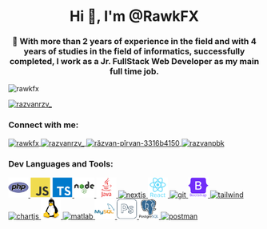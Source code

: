 <h1 align="center">Hi 👋, I'm @RawkFX</h1>
<h3 align="center">👀 With more than 2 years of experience in the field and with 4 years of studies in the field of informatics, successfully completed, I work as a Jr. FullStack Web Developer as my main full time job.</h3>
<p align="left">
    <img src="https://komarev.com/ghpvc/?username=rawkfx&label=Profile%20views&color=0e75b6&style=flat" alt="rawkfx" />
</p>
<p align="left">
    <a href="https://twitter.com/razvanrzv_" target="blank">
        <img src="https://img.shields.io/twitter/follow/razvanrzv_?logo=twitter&style=for-the-badge" alt="razvanrzv_" />
    </a>
</p>
<h3 align="left">Connect with me:</h3>
<p align="left">
    <a href="https://dev.to/rawkfx" target="blank">
        <img align="center" src="https://raw.githubusercontent.com/rahuldkjain/github-profile-readme-generator/master/src/images/icons/Social/devto.svg" alt="rawkfx" height="30" width="40" />
    </a>
    <a href="https://twitter.com/razvanrzv_" target="blank">
        <img align="center" src="https://raw.githubusercontent.com/rahuldkjain/github-profile-readme-generator/master/src/images/icons/Social/twitter.svg" alt="razvanrzv_" height="30" width="40" />
    </a>
    <a href="https://linkedin.com/in/răzvan-pîrvan-3316b4150" target="blank">
        <img align="center" src="https://raw.githubusercontent.com/rahuldkjain/github-profile-readme-generator/master/src/images/icons/Social/linked-in-alt.svg" alt="răzvan-pîrvan-3316b4150" height="30" width="40" />
    </a>
    <a href="https://fb.com/razvanpbk" target="blank">
        <img align="center" src="https://raw.githubusercontent.com/rahuldkjain/github-profile-readme-generator/master/src/images/icons/Social/facebook.svg" alt="razvanpbk" height="30" width="40" />
    </a>
</p>
<h3 align="left">Dev Languages and Tools:</h3>
<p align="left">
    <a href="https://www.php.net" target="_blank" rel="noreferrer">
        <img src="https://raw.githubusercontent.com/devicons/devicon/master/icons/php/php-original.svg" alt="php" width="40" height="40" />
    </a>
    <a href="https://developer.mozilla.org/en-US/docs/Web/JavaScript" target="_blank" rel="noreferrer">
        <img src="https://raw.githubusercontent.com/devicons/devicon/master/icons/javascript/javascript-original.svg" alt="javascript" width="40" height="40" />
    </a>
    <a href="https://www.typescriptlang.org/" target="_blank" rel="noreferrer">
        <img src="https://raw.githubusercontent.com/devicons/devicon/master/icons/typescript/typescript-original.svg" alt="typescript" width="40" height="40" />
    </a>
    <a href="https://nodejs.org" target="_blank" rel="noreferrer">
        <img src="https://raw.githubusercontent.com/devicons/devicon/master/icons/nodejs/nodejs-original-wordmark.svg" alt="nodejs" width="40" height="40" />
    </a>
    <a href="https://www.java.com/en/" target="_blank" rel="noreferrer">
        <img src="https://raw.githubusercontent.com/devicons/devicon/6910f0503efdd315c8f9b858234310c06e04d9c0/icons/java/java-plain-wordmark.svg" alt="java" width="40" height="40" />
    </a>
    <a href="https://nextjs.org/" target="_blank" rel="noreferrer">
        <img src="https://cdn.worldvectorlogo.com/logos/nextjs-2.svg" alt="nextjs" width="40" height="40" />
    </a>
    <a href="https://reactjs.org/" target="_blank" rel="noreferrer">
        <img src="https://raw.githubusercontent.com/devicons/devicon/master/icons/react/react-original-wordmark.svg" alt="react" width="40" height="40" />
    </a>
    <a href="https://git-scm.com/" target="_blank" rel="noreferrer">
        <img src="https://www.vectorlogo.zone/logos/git-scm/git-scm-icon.svg" alt="git" width="40" height="40" />
    </a>
    <a href="https://getbootstrap.com" target="_blank" rel="noreferrer">
        <img src="https://raw.githubusercontent.com/devicons/devicon/master/icons/bootstrap/bootstrap-plain-wordmark.svg" alt="bootstrap" width="40" height="40" />
    </a>
    <a href="https://tailwindcss.com/" target="_blank" rel="noreferrer">
        <img src="https://www.vectorlogo.zone/logos/tailwindcss/tailwindcss-icon.svg" alt="tailwind" width="40" height="40" />
    </a>
    <a href="https://www.chartjs.org" target="_blank" rel="noreferrer">
        <img src="https://www.chartjs.org/media/logo-title.svg" alt="chartjs" width="40" height="40" />
    </a>
    <a href="https://www.linux.org/" target="_blank" rel="noreferrer">
        <img src="https://raw.githubusercontent.com/devicons/devicon/master/icons/linux/linux-original.svg" alt="linux" width="40" height="40" />
    </a>
    <a href="https://www.mathworks.com/" target="_blank" rel="noreferrer">
        <img src="https://upload.wikimedia.org/wikipedia/commons/2/21/Matlab_Logo.png" alt="matlab" width="40" height="40" />
    </a>
    <a href="https://www.mysql.com/" target="_blank" rel="noreferrer">
        <img src="https://raw.githubusercontent.com/devicons/devicon/master/icons/mysql/mysql-original-wordmark.svg" alt="mysql" width="40" height="40" />
    </a>
    <a href="https://www.photoshop.com/en" target="_blank" rel="noreferrer">
        <img src="https://raw.githubusercontent.com/devicons/devicon/master/icons/photoshop/photoshop-line.svg" alt="photoshop" width="40" height="40" />
    </a>
    <a href="https://www.postgresql.org" target="_blank" rel="noreferrer">
        <img src="https://raw.githubusercontent.com/devicons/devicon/master/icons/postgresql/postgresql-original-wordmark.svg" alt="postgresql" width="40" height="40" />
    </a>
    <a href="https://postman.com" target="_blank" rel="noreferrer">
        <img src="https://www.vectorlogo.zone/logos/getpostman/getpostman-icon.svg" alt="postman" width="40" height="40" />
    </a>
</p>
<!---

- 👋 Hi, I’m @RawkFX
- 👀 With more than 1 year of experience in the field and with 4 years of studies in the field of informatics, successfully completed, I work as a Jr. FullStack Web Developer as my main full time job.


RawkFX/RawkFX is a ✨ special ✨ repository because its `README.md` (this file) appears on your GitHub profile.
You can click the Preview link to take a look at your changes.
--->
